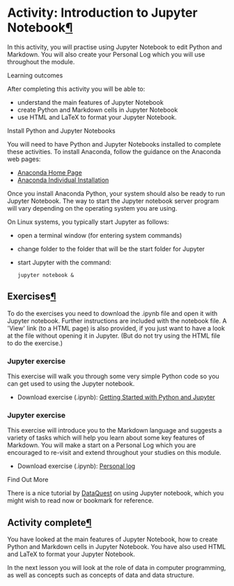 Activity: Introduction to Jupyter Notebook[¶](https://minerva.leeds.ac.uk/bbcswebdav/institution/Inter-faculty/ODLC/artificial_intelligence/OCOM5100M_ProgrammingForDataScience/MKDocs_Site/content/unit1/1_04_personal-log-activity/#activity-introduction-to-jupyter-notebook "Permanent link")
=================================================================================================================================================================================================================================================================================================

In this activity, you will practise using Jupyter Notebook to edit Python and Markdown. You will also create your Personal Log which you will use throughout the module.

Learning outcomes

After completing this activity you will be able to:

-   understand the main features of Jupyter Notebook
-   create Python and Markdown cells in Jupyter Notebook
-   use HTML and LaTeX to format your Jupyter Notebook.

Install Python and Jupyter Notebooks

You will need to have Python and Jupyter Notebooks installed to complete these activities. To install Anaconda, follow the guidance on the Anaconda web pages:

-   [Anaconda Home Page](http://www.anaconda.com/)
-   [Anaconda Individual Installation](https://www.anaconda.com/products/individual)

Once you install Anaconda Python, your system should also be ready to run Jupyter Notebook. The way to start the Jupyter notebook server program will vary depending on the operating system you are using.

On Linux systems, you typically start Jupyter as follows:

-   open a terminal window (for entering system commands)
-   change folder to the folder that will be the start folder for Jupyter
-   start Jupyter with the command:

    ```
    jupyter notebook &
    ```

Exercises[¶](https://minerva.leeds.ac.uk/bbcswebdav/institution/Inter-faculty/ODLC/artificial_intelligence/OCOM5100M_ProgrammingForDataScience/MKDocs_Site/content/unit1/1_04_personal-log-activity/#exercises "Permanent link")
--------------------------------------------------------------------------------------------------------------------------------------------------------------------------------------------------------------------------------

To do the exercises you need to download the .ipynb file and open it with Jupyter notebook. Further instructions are included with the notebook file. A 'View' link (to a HTML page) is also provided, if you just want to have a look at the file without opening it in Jupyter. (But do not try using the HTML file to do the exercise.)

### Jupyter exercise

This exercise will walk you through some very simple Python code so you can get used to using the Jupyter notebook.


-   Download exercise (.ipynb): [Getting Started with Python and Jupyter](../../exercises/unit-1/Ex_1_0_Getting_Started.ipynb)

### Jupyter exercise

This exercise will introduce you to the Markdown language and suggests a variety of tasks which will help you learn about some key features of Markdown. You will make a start on a Personal Log which you are encouraged to re-visit and extend throughout your studies on this module.

-   Download exercise (.ipynb): [Personal log](../../exercises/unit-1/Personal_Log.ipynb)

Find Out More

There is a nice tutorial by [DataQuest](https://www.dataquest.io/blog/jupyter-notebook-tutorial/) on using Jupyter notebook, which you might wish to read now or bookmark for reference.

Activity complete[¶](https://minerva.leeds.ac.uk/bbcswebdav/institution/Inter-faculty/ODLC/artificial_intelligence/OCOM5100M_ProgrammingForDataScience/MKDocs_Site/content/unit1/1_04_personal-log-activity/#activity-complete "Permanent link")
------------------------------------------------------------------------------------------------------------------------------------------------------------------------------------------------------------------------------------------------

You have looked at the main features of Jupyter Notebook, how to create Python and Markdown cells in Jupyter Notebook. You have also used HTML and LaTeX to format your Jupyter Notebook.

In the next lesson you will look at the role of data in computer programming, as well as concepts such as concepts of data and data structure.